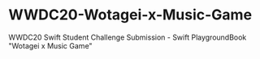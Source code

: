 # WWDC20-Wotagei-x-Music-Game
WWDC20 Swift Student Challenge Submission - Swift PlaygroundBook "Wotagei x Music Game"
